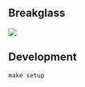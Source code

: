 Breakglass
---

<img src="https://www.almacctv.com/web/wp-content/uploads/2016/03/Emergency-Break-Glass-YH-900D.jpg" />

## Development

    make setup
